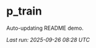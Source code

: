 # p_train

Auto-updating README demo.

<!--START_SECTION:status-->
_Last run: 2025-09-26 08:28 UTC_
<!--END_SECTION:status-->










































































































































































































































































































































































































































































































































































































































































































































































































































































